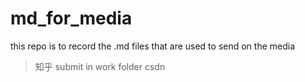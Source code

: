 # md_for_media
this repo is to record the .md files that are used to send on the media
> 知乎
submit in work folder
> csdn
